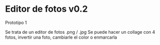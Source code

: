 # Editor de fotos v0.2
Prototipo 1

Se trata de un editor de fotos .png / .jpg
Se puede hacer un collage con 4 fotos, invertir una foto, cambiarle el color o enmarcarla

